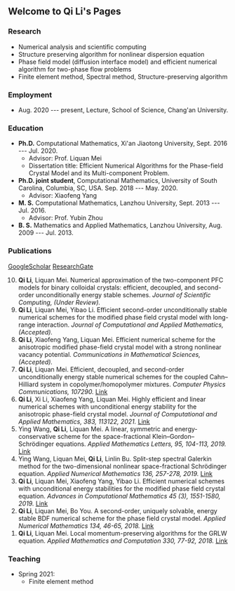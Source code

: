 ## Welcome to Qi Li's Pages

### Research

- Numerical analysis and scientific computing
- Structure preserving algorithm for nonlinear dispersion equation
- Phase field model (diffusion interface model) and efficient numerical algorithm for two-phase flow problems
- Finite element method,  Spectral method, Structure-preserving algorithm

### Employment

- Aug. 2020 --- present, Lecture, School of Science, Chang'an University.

### Education

<ul>
<li> <strong>Ph.D.</strong> Computational Mathematics, Xi'an Jiaotong University, Sept. 2016 --- Jul. 2020. <br>
  <ul style="list-style-type:circle">
  <li>  Advisor: Prof. Liquan Mei  </li> 
  <li>  Dissertation title: Efficient Numerical Algorithms for the Phase-field Crystal Model and its Multi-component Problem.  </li>  
  </ul>
</li> 
	
<li> <strong>Ph.D. joint student</strong>, Computational Mathematics, University of South Carolina, Columbia, SC, USA. Sep. 2018 --- May. 2020. <br>
  <ul style="list-style-type:circle">
  <li>  Advisor: Xiaofeng Yang  </li>  
  </ul>
  </li>
	
<li> <strong>M. S.</strong> Computational Mathematics, Lanzhou University, Sept. 2013 --- Jul. 2016.
  <ul style="list-style-type:circle">
  <li>  Advisor: Prof. Yubin Zhou  </li> 
  </ul>
  </li>
	
<li> <strong>B. S.</strong> Mathematics and Applied Mathematics, Lanzhou University, Aug. 2009 --- Jul. 2013. </li> 

</ul>

### Publications
[GoogleScholar](https://scholar.google.com/citations?hl=en&user=-jCIF8cAAAAJ&view_op=list_works&sortby=pubdate)  [ResearchGate](https://www.researchgate.net/profile/Qi_Li70) 

<ol reversed>
   	<li> <strong>Qi Li</strong>, Liquan Mei. Numerical approximation of the two-component PFC models for binary colloidal crystals: efficient, decoupled, and second-order unconditionally energy stable schemes. <i> Journal of Scientific Computing, (Under Review). </i> </li> 
   	<li> <strong>Qi Li</strong>, Liquan Mei, Yibao Li. Efficient second-order unconditionally stable numerical schemes for the modified phase field crystal model with long-range interaction. <i> Journal of Computational and Applied Mathematics, (Accepted). </i> </li> 
   	<li> <strong>Qi Li</strong>, Xiaofeng Yang, Liquan Mei. Efficient numerical scheme for the anisotropic modified phase-field crystal model with a strong nonlinear vacancy potential. <i> Communications in Mathematical Sciences, (Accepted). </i> </li>    
   	<li> <strong>Qi Li</strong>, Liquan Mei. Efficient, decoupled, and second-order unconditionally energy stable numerical schemes for the coupled Cahn–Hilliard system in copolymer/homopolymer mixtures. <i> Computer Physics Communications, 107290. </i> <a href="https://doi.org/10.1016/j.cpc.2020.107290" target="_blank"><u>Link</u></a> </li>
	<li> <strong>Qi Li</strong>, Xi Li, Xiaofeng Yang, Liquan Mei. Highly efficient and linear numerical schemes with unconditional energy stability for the anisotropic phase-field crystal model. <i> Journal of Computational and Applied Mathematics, 383, 113122, 2021. </i> <a href="https://doi.org/10.1016/j.cam.2020.113122" target="_blank"><u>Link</u></a> </li>
	<li> Ying Wang, <strong>Qi Li</strong>, Liquan Mei. A linear, symmetric and energy-conservative scheme for the space-fractional Klein–Gordon–Schrödinger equations. <i> Applied Mathematics Letters, 95, 104-113, 2019.</i> <a href="https://doi.org/10.1016/j.aml.2019.03.032" target="_blank"><u>Link</u></a> </li>
	<li> Ying Wang, Liquan Mei, <strong>Qi Li</strong>, Linlin Bu. Split-step spectral Galerkin method for the two-dimensional nonlinear space-fractional Schrödinger equation. <i> Applied Numerical Mathematics 136, 257-278, 2019.</i> <a href="https://doi.org/10.1016/j.apnum.2018.10.012" target="_blank"><u>Link</u></a> </li> 
	<li> <strong>Qi Li</strong>, Liquan Mei, Xiaofeng Yang, Yibao Li. Efficient numerical schemes with unconditional energy stabilities for the modified phase field crystal equation. <i> Advances in Computational Mathematics 45 (3), 1551-1580, 2019. </i> <a href="https://doi.org/10.1007/s10444-019-09678-w" target="_blank"><u>Link</u></a> </li>		
	<li> <strong>Qi Li</strong>, Liquan Mei, Bo You. A second-order, uniquely solvable, energy stable BDF numerical scheme for the phase field crystal model. <i> Applied Numerical Mathematics 134, 46-65, 2018. </i> <a href="https://doi.org/10.1016/j.apnum.2018.07.003" target="_blank"><u>Link</u></a> </li>
	<li> <strong>Qi Li</strong>, Liquan Mei. Local momentum-preserving algorithms for the GRLW equation. <i> Applied Mathematics and Computation 330, 77-92, 2018. </i> <a href="https://doi.org/10.1016/j.amc.2018.02.033" target="_blank"><u>Link</u></a> </li>

</ol>


### Teaching

- Spring 2021:
	- Finite element method



